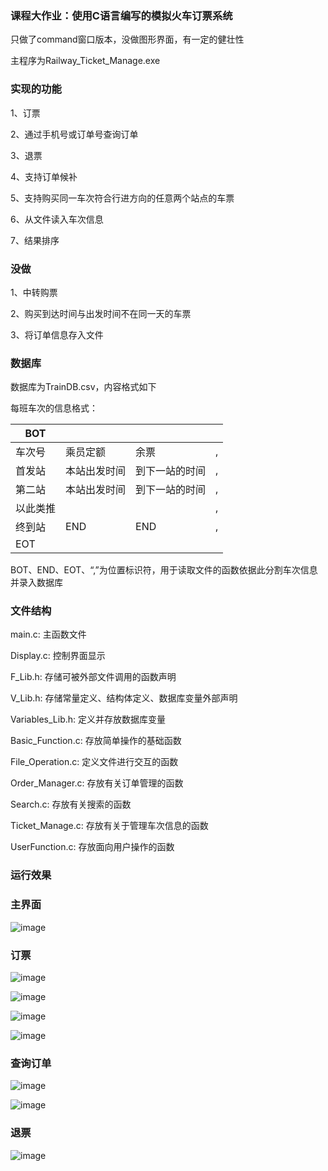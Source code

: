 ### 课程大作业：使用C语言编写的模拟火车订票系统

只做了command窗口版本，没做图形界面，有一定的健壮性

主程序为Railway_Ticket_Manage.exe

### 实现的功能
1、订票

2、通过手机号或订单号查询订单

3、退票

4、支持订单候补

5、支持购买同一车次符合行进方向的任意两个站点的车票

6、从文件读入车次信息

7、结果排序

### 没做
1、中转购票

2、购买到达时间与出发时间不在同一天的车票

3、将订单信息存入文件


### 数据库
数据库为TrainDB.csv，内容格式如下

每班车次的信息格式：

|BOT| | | |
|------|-------|----|----|
|车次号|乘员定额|余票|,|
|首发站|本站出发时间|到下一站的时间|,|
|第二站|本站出发时间|到下一站的时间|,|
|以此类推|||,|
|终到站|END|END|,|
|EOT|||

BOT、END、EOT、“,”为位置标识符，用于读取文件的函数依据此分割车次信息并录入数据库

### 文件结构
main.c: 主函数文件

Display.c: 控制界面显示

F_Lib.h: 存储可被外部文件调用的函数声明

V_Lib.h: 存储常量定义、结构体定义、数据库变量外部声明

Variables_Lib.h: 定义并存放数据库变量

Basic_Function.c: 存放简单操作的基础函数

File_Operation.c: 定义文件进行交互的函数

Order_Manager.c: 存放有关订单管理的函数

Search.c: 存放有关搜索的函数

Ticket_Manage.c: 存放有关于管理车次信息的函数

UserFunction.c: 存放面向用户操作的函数

### 运行效果

### 主界面
![image](https://github.com/Cinkuk/Railway_Ticket_Manage/assets/108922408/a344d168-6468-44c8-a1c4-bd2cf0e05ba2)

### 订票
![image](https://github.com/Cinkuk/Railway_Ticket_Manage/assets/108922408/8acdc9fe-48c1-43bc-bf50-0d929fef445a)

![image](https://github.com/Cinkuk/Railway_Ticket_Manage/assets/108922408/dc21e0aa-4a0c-452a-9528-354151b5c302)

![image](https://github.com/Cinkuk/Railway_Ticket_Manage/assets/108922408/2e26e4dc-a7a5-4824-9290-6a570a07e18a)

![image](https://github.com/Cinkuk/Railway_Ticket_Manage/assets/108922408/05463ef9-0bff-4b87-8cdd-0824d8251735)

### 查询订单
![image](https://github.com/Cinkuk/Railway_Ticket_Manage/assets/108922408/dfbc62b6-2329-494e-9110-a7d1cdf383ee)

![image](https://github.com/Cinkuk/Railway_Ticket_Manage/assets/108922408/208ca388-022d-4d66-89d9-b314d170c33a)

### 退票
![image](https://github.com/Cinkuk/Railway_Ticket_Manage/assets/108922408/60afed53-5b00-4e4d-9f8a-a1998e75ef32)


